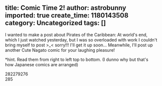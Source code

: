title: Comic Time 2!
author: astrobunny
imported: true
create_time: 1180143508
category: Uncategorized
tags: []
---
I wanted to make a post about Pirates of the Caribbean: At world's end, which I just watched yesterday, but I was so overloaded with work I couldn't bring myself to post \>\_\< sorry!!! I'll get it up soon... Meanwhile, I'll post up another Cute Nagato comic for your laughing pleasure!  
  
\*hint. Read them from right to left top to bottom. (I dunno why but that's how Japanese comics are arranged)  
  
<wpg2idlightbox>282</wpg2idlightbox><wpg2idlightbox>279</wpg2idlightbox><wpg2idlightbox>276</wpg2idlightbox>  
<wpg2idlightbox>285</wpg2idlightbox>

